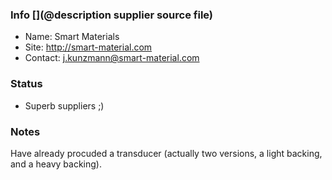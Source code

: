 ### Info [](@description supplier source file)

* Name: Smart Materials
* Site: http://smart-material.com
* Contact: j.kunzmann@smart-material.com

### Status

* Superb suppliers ;)

### Notes

Have already procuded a transducer (actually two versions, a light backing, and a heavy backing).



